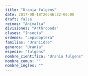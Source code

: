 ```yaml
---
title: "Urania fulgens"
date: 2017-08-18T20:46:32-06:00
draft: false
reinos: "Animalia"
divisiones: "Arthropoda"
clases: "Insecta"
ordenes: "Lepidoptera"
familias: "Uraniidae"
generos: "Urania"
especie: "fulgens"
nombre_cientifico: "Urania fulgens"
nombre_comun: ""
nombre_ingles: ""
---
```

